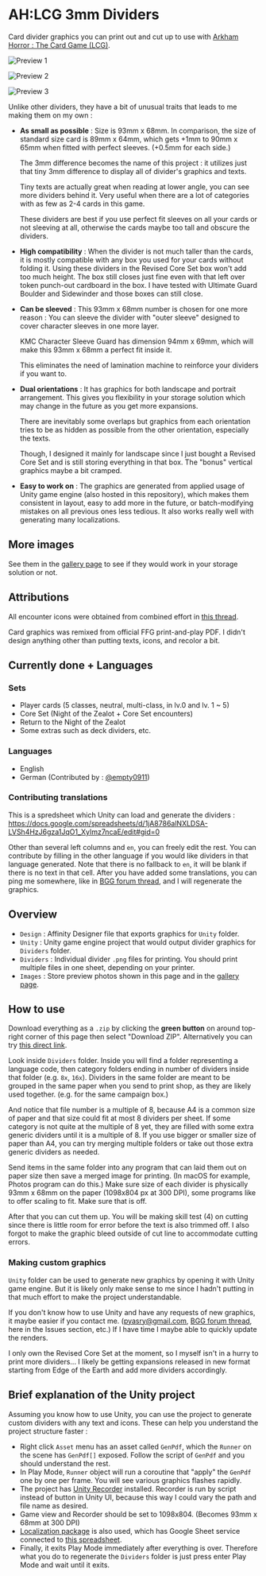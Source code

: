 # AH:LCG 3mm Dividers

Card divider graphics you can print out and cut up to use with [Arkham Horror : The Card Game (LCG)](https://www.fantasyflightgames.com/en/products/arkham-horror-the-card-game/).

![Preview 1](./Images/main-1.jpg)

![Preview 2](./Images/main-2.jpg)

![Preview 3](./Images/main-3.jpg)

Unlike other dividers, they have a bit of unusual traits that leads to me making them on my own : 

- **As small as possible** : Size is 93mm x 68mm. In comparison, the size of standard size card is 89mm x 64mm, which gets +1mm to 90mm x 65mm when fitted with perfect sleeves. (+0.5mm for each side.)
  
  The 3mm difference becomes the name of this project : it utilizes just that tiny 3mm difference to display all of divider's graphics and texts.
  
  Tiny texts are actually great when reading at lower angle, you can see more dividers behind it. Very useful when there are a lot of categories with as few as 2-4 cards in this game.
  
  These dividers are best if you use perfect fit sleeves on all your cards or not sleeving at all, otherwise the cards maybe too tall and obscure the dividers.
- **High compatibility** : When the divider is not much taller than the cards, it is mostly compatible with any box you used for your cards without folding it. Using these dividers in the Revised Core Set box won't add too much height. The box still closes just fine even with that left over token punch-out cardboard in the box. I have tested with Ultimate Guard Boulder and Sidewinder and those boxes can still close.
- **Can be sleeved** : This 93mm x 68mm number is chosen for one more reason : You can sleeve the divider with "outer sleeve" designed to cover character sleeves in one more layer.

  KMC Character Sleeve Guard has dimension 94mm x 69mm, which will make this 93mm x 68mm a perfect fit inside it.

  This eliminates the need of lamination machine to reinforce your dividers if you want to.
- **Dual orientations** : It has graphics for both landscape and portrait arrangement. This gives you flexibility in your storage solution which may change in the future as you get more expansions.

  There are inevitably some overlaps but graphics from each orientation tries to be as hidden as possible from the other orientation, especially the texts.

  Though, I designed it mainly for landscape since I just bought a Revised Core Set and is still storing everything in that box. The "bonus" vertical graphics maybe a bit cramped.
- **Easy to work on** : The graphics are generated from applied usage of Unity game engine (also hosted in this repository), which makes them consistent in layout, easy to add more in the future, or batch-modifying mistakes on all previous ones less tedious. It also works really well with generating many localizations.

## More images

See them in the [gallery page](./gallery.md) to see if they would work in your storage solution or not.

## Attributions

All encounter icons were obtained from combined effort in [this thread](https://boardgamegeek.com/thread/1671881/article/38760017#38760017).

Card graphics was remixed from official FFG print-and-play PDF. I didn't design anything other than putting texts, icons, and recolor a bit.

## Currently done + Languages

### Sets

- Player cards (5 classes, neutral, multi-class, in lv.0 and lv. 1 ~ 5)
- Core Set (Night of the Zealot + Core Set encounters)
- Return to the Night of the Zealot
- Some extras such as deck dividers, etc.

### Languages

- English
- German (Contributed by : [@empty0911](https://boardgamegeek.com/user/empty0911))

### Contributing translations

This is a spredsheet which Unity can load and generate the dividers : https://docs.google.com/spreadsheets/d/1jA8786alNXLDSA-LVSh4HzJ6gza1JqO1_XyImz7ncaE/edit#gid=0

Other than several left columns and `en`, you can freely edit the rest. You can contribute by filling in the other language if you would like dividers in that language generated. Note that there is no fallback to `en`, it will be blank if there is no text in that cell. After you have added some translations, you can ping me somewhere, like in [BGG forum thread](https://boardgamegeek.com/thread/2766339/3mm-divider-designs-available-download), and I will regenerate the graphics.

## Overview

- `Design` : Affinity Designer file that exports graphics for `Unity` folder.
- `Unity` : Unity game engine project that would output divider graphics for `Dividers` folder.
- `Dividers` : Individual divider `.png` files for printing. You should print multiple files in one sheet, depending on your printer.
- `Images` : Store preview photos shown in this page and in the [gallery page](./gallery.md).

## How to use

Download everything as a `.zip` by clicking the **green button** on around top-right corner of this page then select "Download ZIP". Alternatively you can try [this direct link](https://github.com/5argon/AHLCG3mmDivider/archive/refs/heads/main.zip).

Look inside `Dividers` folder. Inside you will find a folder representing a language code, then category folders ending in number of dividers inside that folder (e.g. `8x`, `16x`). Dividers in the same folder are meant to be grouped in the same paper when you send to print shop, as they are likely used together. (e.g. for the same campaign box.)

And notice that file number is a multiple of 8, because A4 is a common size of paper and that size could fit at most 8 dividers per sheet. If some category is not quite at the multiple of 8 yet, they are filled with some extra generic dividers until it is a multiple of 8. If you use bigger or smaller size of paper than A4, you can try merging multiple folders or take out those extra generic dividers as needed.

Send items in the same folder into any program that can laid them out on paper size then save a merged image for printing. (In macOS for example, Photos program can do this.) Make sure size of each divider is physically 93mm x 68mm on the paper (1098x804 px at 300 DPI), some programs like to offer scaling to fit. Make sure that is off.

After that you can cut them up. You will be making skill test (4) on cutting since there is little room for error before the text is also trimmed off. I also forgot to make the graphic bleed outside of cut line to accommodate cutting errors.

### Making custom graphics

`Unity` folder can be used to generate new graphics by opening it with Unity game engine. But it is likely only make sense to me since I hadn't putting in that much effort to make the project understandable.

If you don't know how to use Unity and have any requests of new graphics, it maybe easier if you contact me. (pyasry@gmail.com, [BGG forum thread](https://boardgamegeek.com/thread/2766339/3mm-divider-designs-available-download), here in the Issues section, etc.) If I have time I maybe able to quickly update the renders.

I only own the Revised Core Set at the moment, so I myself isn't in a hurry to print more dividers... I likely be getting expansions released in new format starting from Edge of the Earth and add more dividers accordingly.

## Brief explanation of the Unity project

Assuming you know how to use Unity, you can use the project to generate custom dividers with any text and icons. These can help you understand the project structure faster : 

- Right click `Asset` menu has an asset called `GenPdf`, which the `Runner` on the scene has `GenPdf[]` exposed. Follow the script of `GenPdf` and you should understand the rest.
- In Play Mode, `Runner` object will run a coroutine that "apply" the `GenPdf` one by one per frame. You will see various graphics flashes rapidly.
- The project has [Unity Recorder](https://docs.unity3d.com/Packages/com.unity.recorder@latest/manual/index.html) installed. Recorder is run by script instead of button in Unity UI, because this way I could vary the path and file name as desired.
- Game view and Recorder should be set to 1098x804. (Becomes 93mm x 68mm at 300 DPI)
- [Localization package](https://docs.unity3d.com/Packages/com.unity.localization@latest) is also used, which has Google Sheet service connected to [this spreadsheet](https://docs.google.com/spreadsheets/d/1jA8786alNXLDSA-LVSh4HzJ6gza1JqO1_XyImz7ncaE/edit#gid=0).
- Finally, it exits Play Mode immediately after everything is over. Therefore what you do to regenerate the `Dividers` folder is just press enter Play Mode and wait until it exits.